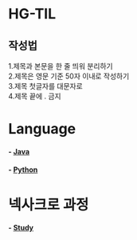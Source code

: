 # HG-TIL

## 작성법

1.제목과 본문을 한 줄 띄워 분리하기   
2.제목은 영문 기준 50자 이내로 작성하기    
3.제목 첫글자를 대문자로   
4.제목 끝에 . 금지   



# Language

#### - [Java](https://github.com/JangHyoGwang/TIL/blob/main/Java/Java.md)
    
#### - [Python](https://github.com/JangHyoGwang/TIL/blob/main/Python/Python.md)

# 넥사크로 과정

#### - [Study](https://github.com/JangHyoGwang/TIL/blob/main/%EB%84%A5%EC%82%AC%ED%81%AC%EB%A1%9C/Study.md)
